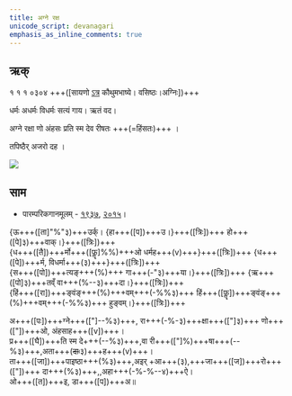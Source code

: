 ```yaml
---
title: अग्ने रक्ष  
unicode_script: devanagari  
emphasis_as_inline_comments: true
---   
```


## ऋक्

१ १ १ ०३०४ +++([सायणो [ऽत्र](https://archive.org/details/SamaVedaSanhitaWithSayanabhashyaVolume1SatyavrataSamasrami1874bis/page/n169&sa=D&ust=1542425956389000) कौथुमभाष्ये। वसिष्ठः।अग्निः])+++

धर्मः अधर्मः विधर्मः सत्यं गाय। ऋतं वद।

अग्ने रक्षा णो अंहसः प्रति स्म देव रीषतः +++(=हिंसतः)+++  ।

तपिष्ठैर् अजरो दह  ।

![](../../images/agni-giving-abhaya-to-Rtvik-or-yajamAna.png)


## साम

- पारम्परिकगानमूलम् - [१९३७](https://archive.org/stream/sAmaveda-jaiminIya-paravastu-paramparA-docs/sAmaveda-paravastu-1937#page/n15/mode/1up), [२०१५](https://archive.org/stream/sAmaveda-jaiminIya-paravastu-paramparA-docs/UDAKA%20SAANTHI%20SAAMAANI#page/n2/mode/1up&sa=D&ust=1542425956390000)।
<div class="audioEmbed"  caption="रामानुजार्यः 1974 " src="https://archive
.org/download/jaiminIya-sAma-gAna-paravastu-tradition-rAmAnuja/agne-raxa.mp3"></div>
<div class="audioEmbed"  caption="गोपालार्यः 2015  " src="https://archive
.org/download/jaiminIya-sAma-gAna-paravastu-tradition-gopAla-2015/agne-raxa.mp3"></div>
<div class="audioEmbed"  caption="गोपाल-विश्वासयोर् अनुवचनम् 2018 1x" src="https://archive
.org/download/jaiminIya-sAma-gAna-paravastu-tradition-anuvachanam-gopAla-vishvAsa-2018/agne-raxa.mp3"></div>
<div class="audioEmbed"  caption="गोपाल-विश्वासयोर् अनुवचनम् 2018 1.5x" src="https://archive
.org/download/jaiminIya-sAma-gAna-paravastu-tradition-anuvachanam-gopAla-vishvAsa-2018-150p-speed/agne-raxa.mp3"></div>

{ऊ+++([ता]"%"३)+++उर्क्। {हा+++([प])+++उ।}+++([त्रिः])+++ हो+++([पे]३)+++वाक्।}+++([त्रिः])+++  
{ध+++([तै])+++र्मो+++([फॣ]%%)+++ओ धर्मह+++(v)+++}+++([त्रिः])+++ {ध+++([पे])+++र्म, विधर्मा+++(३)+++}+++([त्रिः])+++  
{स+++([पो])+++त्यङ्+++(%)+++ गा+++(-"३)+++या।}+++([त्रिः])+++ {ऋ+++([पो]३)+++तव्ँ वा+++(%--३)+++दा।}+++([त्रिः])+++  
{हिं+++([रा])+++ङ्वंङ्+++(%)+++वम्+++(-%%३)+++ हिं+++([फॣ])+++ङ्वंङ्+++(%)+++वम्+++(-%%३)+++ हुङ्वम्।}+++([त्रिः])+++

अ+++([पः])+++ग्ने+++(["]--%३)+++, रा+++(-%-३)+++क्षा+++(["]३)+++ णो+++(["])+++ओ, अंहसाह+++([v])+++।  
प्र+++([घै])+++ति स्म दे+++(--%३)+++,वा री+++(["]%)+++षा+++(--%३)+++,अता+++(~~दाः~~३)+++ह+++(v)+++।  
ता+++([जा])+++पाइष्ठा+++(%३)+++,अइर् +आ+++(३),+++जा+++([ज])+++रो+++(["])+++ दा+++(%३)+++,,अहा+++(-%-%--४)+++ऐ।  
ओ+++([त])+++इ, डा+++([प])+++अ॥